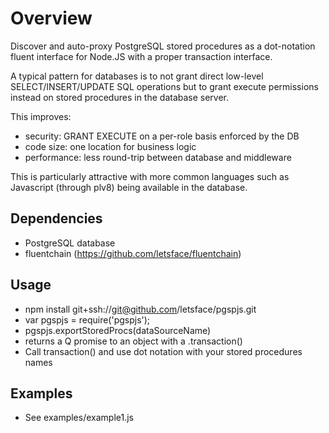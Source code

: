 # Overview

Discover and auto-proxy PostgreSQL stored procedures as a dot-notation fluent interface for Node.JS with a proper transaction interface.

A typical pattern for databases is to not grant direct low-level SELECT/INSERT/UPDATE SQL operations but to grant execute permissions instead on stored procedures in the database server.

This improves:

* security: GRANT EXECUTE on a per-role basis enforced by the DB
* code size: one location for business logic
* performance: less round-trip between database and middleware

This is particularly attractive with more common languages such as Javascript (through plv8) being available in the database.

## Dependencies

* PostgreSQL database
* fluentchain (https://github.com/letsface/fluentchain)

## Usage

* npm install git+ssh://git@github.com/letsface/pgspjs.git
* var pgspjs = require('pgspjs');
* pgspjs.exportStoredProcs(dataSourceName) 
 * returns a Q promise to an object with a .transaction()
* Call transaction() and use dot notation with your stored procedures names

## Examples

* See examples/example1.js